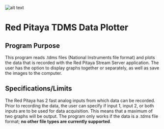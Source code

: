 ![alt text](https://go.redpitaya.com/hs-fs/hubfs/Red-pitaya-logo.jpg?width=850&name=Red-pitaya-logo.jpg)
# Red Pitaya TDMS Data Plotter
## Program Purpose
This program reads .tdms files (National Instruments file format) and plots the data that is recorded with the Red Pitaya Stream Server application.
The user has the option to display graphs together or separately, as well as save the images to the computer.
## Specifications/Limits
The Red Pitaya has 2 fast analog inputs from which data can be recorded. Prior to recording the data, the user can specify if input 1, input 2, or both inputs are to be used for data acquisition. This means that a maximum of two graphs will be output. The program only works if the data is a .tdms file format; **no other file types are currently supported**.

